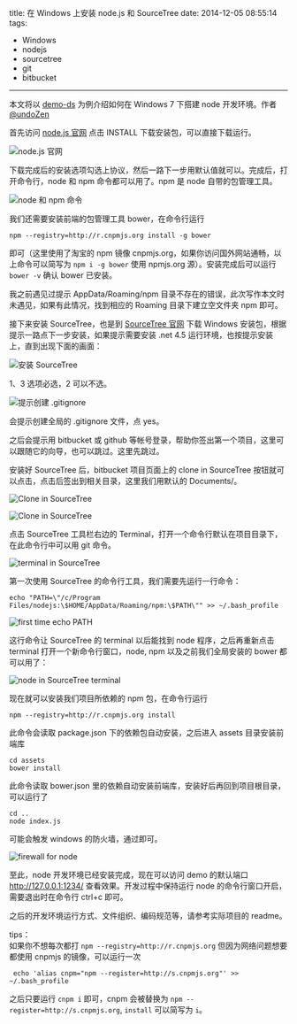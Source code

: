 title: 在 Windows 上安装 node.js 和 SourceTree
date: 2014-12-05 08:55:14
tags:
- Windows
- nodejs
- sourcetree
- git
- bitbucket
---

本文将以 [demo-ds](https://bitbucket.org/creditcloud-demo/demo-ds) 为例介绍如何在 Windows 7 下搭建 node 开发环境。作者[@undoZen](http://www.undozen.com)

首先访问 [node.js 官网](http://nodejs.org/) 点击 INSTALL 下载安装包，可以直接下载运行。

![node.js 官网](/archives/2014-12-05-nodejs-on-windows/1.png)

下载完成后的安装选项勾选上协议，然后一路下一步用默认值就可以。完成后，打开命令行，node 和 npm 命令都可以用了。npm 是 node 自带的包管理工具。

![node 和 npm 命令](/archives/2014-12-05-nodejs-on-windows/2.png)

我们还需要安装前端的包管理工具 bower，在命令行运行

    npm --registry=http://r.cnpmjs.org install -g bower

即可（这里使用了淘宝的 npm 镜像 cnpmjs.org，如果你访问国外网站通畅，以上命令可以简写为 `npm i -g bower` 使用 npmjs.org 源）。安装完成后可以运行 `bower -v` 确认 bower 已安装。

我之前遇见过提示 AppData/Roaming/npm 目录不存在的错误，此次写作本文时未遇见，如果有此情况，找到相应的 Roaming 目录下建立空文件夹 npm 即可。

接下来安装 SourceTree，也是到 [SourceTree 官网](http://www.sourcetree.com/) 下载 Windows 安装包，根据提示一路点下一步安装，如果提示需要安装 .net 4.5 运行环境，也按提示安装上，直到出现下面的画面：

![安装 SourceTree](/archives/2014-12-05-nodejs-on-windows/3.png)

1、3 选项必选，2 可以不选。

![提示创建 .gitignore](/archives/2014-12-05-nodejs-on-windows/4.png)

会提示创建全局的 .gitignore 文件，点 yes。

之后会提示用 bitbucket 或 github 等帐号登录，帮助你签出第一个项目，这里可以跟随它的向导，也可以跳过。这里先跳过。

安装好 SourceTree 后，bitbucket 项目页面上的 clone in SourceTree 按钮就可以点击，点击后签出到相关目录，这里我们用默认的 Documents/。

![Clone in SourceTree](/archives/2014-12-05-nodejs-on-windows/5.png)

![Clone in SourceTree](/archives/2014-12-05-nodejs-on-windows/6.png)

点击 SourceTree 工具栏右边的 Terminal，打开一个命令行默认在项目目录下，在此命令行中可以用 git 命令。

![terminal in SourceTree](/archives/2014-12-05-nodejs-on-windows/7.png)

第一次使用 SourceTree 的命令行工具，我们需要先运行一行命令：

    echo "PATH=\"/c/Program Files/nodejs:\$HOME/AppData/Roaming/npm:\$PATH\"" >> ~/.bash_profile

![first time echo PATH](/archives/2014-12-05-nodejs-on-windows/8.png)

这行命令让 SourceTree 的 terminal 以后能找到 node 程序，之后再重新点击 terminal 打开一个新命令行窗口，node, npm 以及之前我们全局安装的 bower 都可以用了：

![node in SourceTree terminal](/archives/2014-12-05-nodejs-on-windows/9.png)

现在就可以安装我们项目所依赖的 npm 包，在命令行运行

    npm --registry=http://r.cnpmjs.org install

此命令会读取 package.json 下的依赖包自动安装，之后进入 assets 目录安装前端库

    cd assets
    bower install

此命令读取 bower.json 里的依赖自动安装前端库，安装好后再回到项目根目录，可以运行了

    cd ..
    node index.js

可能会触发 windows 的防火墙，通过即可。

![firewall for node](/archives/2014-12-05-nodejs-on-windows/10.png)

至此，node 开发环境已经安装完成，现在可以访问 demo 的默认端口 http://127.0.0.1:1234/ 查看效果。开发过程中保持运行 node 的命令行窗口开启，需要退出时在命令行 ctrl+c 即可。

之后的开发环境运行方式、文件组织、编码规范等，请参考实际项目的 readme。


tips：  
如果你不想每次都打 `npm --registry=http://r.cnpmjs.org` 但因为网络问题想要都使用 cnpmjs 的镜像，可以运行一次

     echo 'alias cnpm="npm --register=http://s.cnpmjs.org"' >> ~/.bash_profile

之后只要运行 `cnpm i` 即可，cnpm 会被替换为 `npm --register=http://s.cnpmjs.org`, `install` 可以简写为 `i`。
